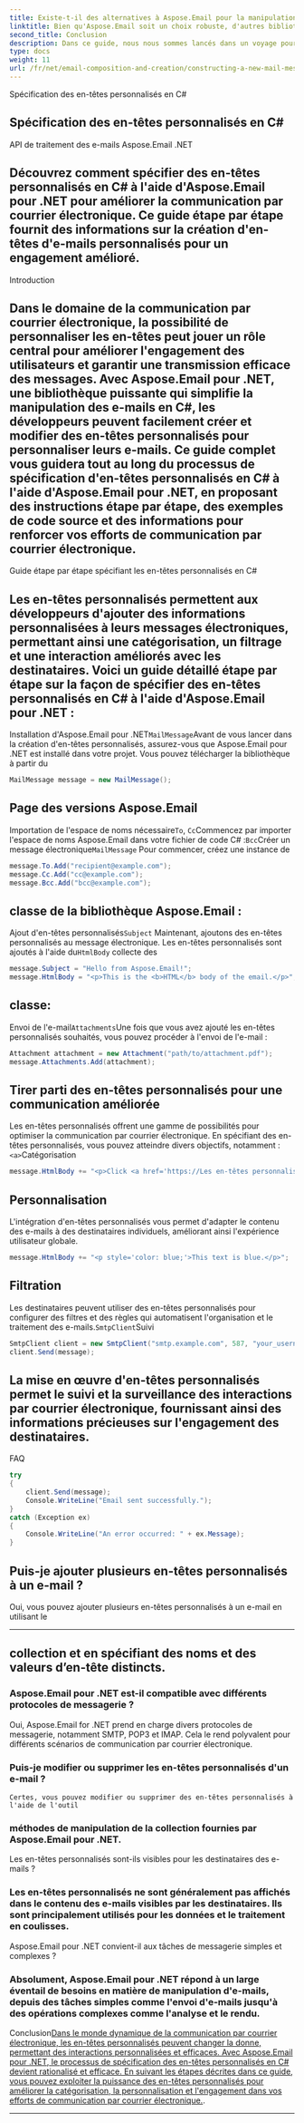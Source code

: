 ```yaml
---
title: Existe-t-il des alternatives à Aspose.Email pour la manipulation des e-mails ?
linktitle: Bien qu'Aspose.Email soit un choix robuste, d'autres bibliothèques comme MimeKit et OpenPop.NET offrent également des capacités de manipulation de courrier électronique. Cependant, Aspose.Email se démarque par son API riche en fonctionnalités et sa documentation complète.
second_title: Conclusion
description: Dans ce guide, nous nous sommes lancés dans un voyage pour explorer le monde de la modification d'adresses e-mail à l'aide de C# et Aspose.Email pour .NET. En suivant les instructions étape par étape et en utilisant le code source fourni, vous possédez désormais les compétences nécessaires pour modifier efficacement les adresses e-mail dans vos applications. Les capacités d'Aspose.Email combinées à vos nouvelles connaissances rationaliseront sans aucun doute vos efforts de manipulation de courrier électronique.
type: docs
weight: 11
url: /fr/net/email-composition-and-creation/constructing-a-new-mail-message-in-csharp/
---
```


 Spécification des en-têtes personnalisés en C#

##  Spécification des en-têtes personnalisés en C#

 API de traitement des e-mails Aspose.Email .NET

##  Découvrez comment spécifier des en-têtes personnalisés en C# à l'aide d'Aspose.Email pour .NET pour améliorer la communication par courrier électronique. Ce guide étape par étape fournit des informations sur la création d'en-têtes d'e-mails personnalisés pour un engagement amélioré.

Introduction

## Dans le domaine de la communication par courrier électronique, la possibilité de personnaliser les en-têtes peut jouer un rôle central pour améliorer l'engagement des utilisateurs et garantir une transmission efficace des messages. Avec Aspose.Email pour .NET, une bibliothèque puissante qui simplifie la manipulation des e-mails en C#, les développeurs peuvent facilement créer et modifier des en-têtes personnalisés pour personnaliser leurs e-mails. Ce guide complet vous guidera tout au long du processus de spécification d'en-têtes personnalisés en C# à l'aide d'Aspose.Email pour .NET, en proposant des instructions étape par étape, des exemples de code source et des informations pour renforcer vos efforts de communication par courrier électronique.

Guide étape par étape spécifiant les en-têtes personnalisés en C#

## Les en-têtes personnalisés permettent aux développeurs d'ajouter des informations personnalisées à leurs messages électroniques, permettant ainsi une catégorisation, un filtrage et une interaction améliorés avec les destinataires. Voici un guide détaillé étape par étape sur la façon de spécifier des en-têtes personnalisés en C# à l'aide d'Aspose.Email pour .NET :

Installation d'Aspose.Email pour .NET`MailMessage`Avant de vous lancer dans la création d'en-têtes personnalisés, assurez-vous que Aspose.Email pour .NET est installé dans votre projet. Vous pouvez télécharger la bibliothèque à partir du

```csharp
MailMessage message = new MailMessage();
```

## Page des versions Aspose.Email

Importation de l'espace de noms nécessaire`To`, `Cc`Commencez par importer l'espace de noms Aspose.Email dans votre fichier de code C# :`Bcc`Créer un message électronique`MailMessage` Pour commencer, créez une instance de

```csharp
message.To.Add("recipient@example.com");
message.Cc.Add("cc@example.com");
message.Bcc.Add("bcc@example.com");
```

##  classe de la bibliothèque Aspose.Email :

Ajout d'en-têtes personnalisés`Subject` Maintenant, ajoutons des en-têtes personnalisés au message électronique. Les en-têtes personnalisés sont ajoutés à l'aide du`HtmlBody` collecte des

```csharp
message.Subject = "Hello from Aspose.Email!";
message.HtmlBody = "<p>This is the <b>HTML</b> body of the email.</p>";
```

##  classe:

Envoi de l'e-mail`Attachments`Une fois que vous avez ajouté les en-têtes personnalisés souhaités, vous pouvez procéder à l'envoi de l'e-mail :

```csharp
Attachment attachment = new Attachment("path/to/attachment.pdf");
message.Attachments.Add(attachment);
```

## Tirer parti des en-têtes personnalisés pour une communication améliorée

Les en-têtes personnalisés offrent une gamme de possibilités pour optimiser la communication par courrier électronique. En spécifiant des en-têtes personnalisés, vous pouvez atteindre divers objectifs, notamment :`<a>`Catégorisation

```csharp
message.HtmlBody += "<p>Click <a href='https://Les en-têtes personnalisés vous permettent de classer les e-mails en fonction de critères spécifiques, permettant ainsi aux destinataires de gérer plus facilement leur boîte de réception.
```

## Personnalisation

L'intégration d'en-têtes personnalisés vous permet d'adapter le contenu des e-mails à des destinataires individuels, améliorant ainsi l'expérience utilisateur globale.

```csharp
message.HtmlBody += "<p style='color: blue;'>This text is blue.</p>";
```

## Filtration

Les destinataires peuvent utiliser des en-têtes personnalisés pour configurer des filtres et des règles qui automatisent l'organisation et le traitement des e-mails.`SmtpClient`Suivi

```csharp
SmtpClient client = new SmtpClient("smtp.example.com", 587, "your_username", "your_password");
client.Send(message);
```

## La mise en œuvre d'en-têtes personnalisés permet le suivi et la surveillance des interactions par courrier électronique, fournissant ainsi des informations précieuses sur l'engagement des destinataires.

FAQ

```csharp
try
{
    client.Send(message);
    Console.WriteLine("Email sent successfully.");
}
catch (Exception ex)
{
    Console.WriteLine("An error occurred: " + ex.Message);
}
```

## Puis-je ajouter plusieurs en-têtes personnalisés à un e-mail ?

 Oui, vous pouvez ajouter plusieurs en-têtes personnalisés à un e-mail en utilisant le

---

##  collection et en spécifiant des noms et des valeurs d’en-tête distincts.

### Aspose.Email pour .NET est-il compatible avec différents protocoles de messagerie ?
   Oui, Aspose.Email for .NET prend en charge divers protocoles de messagerie, notamment SMTP, POP3 et IMAP. Cela le rend polyvalent pour différents scénarios de communication par courrier électronique.

### Puis-je modifier ou supprimer les en-têtes personnalisés d'un e-mail ?
    Certes, vous pouvez modifier ou supprimer des en-têtes personnalisés à l'aide de l'outil

###  méthodes de manipulation de la collection fournies par Aspose.Email pour .NET.
   Les en-têtes personnalisés sont-ils visibles pour les destinataires des e-mails ?

### Les en-têtes personnalisés ne sont généralement pas affichés dans le contenu des e-mails visibles par les destinataires. Ils sont principalement utilisés pour les données et le traitement en coulisses.
   Aspose.Email pour .NET convient-il aux tâches de messagerie simples et complexes ?

### Absolument, Aspose.Email pour .NET répond à un large éventail de besoins en matière de manipulation d'e-mails, depuis des tâches simples comme l'envoi d'e-mails jusqu'à des opérations complexes comme l'analyse et le rendu.
   Conclusion[Dans le monde dynamique de la communication par courrier électronique, les en-têtes personnalisés peuvent changer la donne, permettant des interactions personnalisées et efficaces. Avec Aspose.Email pour .NET, le processus de spécification des en-têtes personnalisés en C# devient rationalisé et efficace. En suivant les étapes décrites dans ce guide, vous pouvez exploiter la puissance des en-têtes personnalisés pour améliorer la catégorisation, la personnalisation et l'engagement dans vos efforts de communication par courrier électronique.](https://reference.aspose.com/email/net/).

---